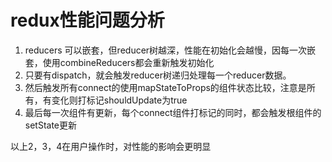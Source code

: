 # redux性能问题分析
1. reducers 可以嵌套，但reducer树越深，性能在初始化会越慢，因每一次嵌套，使用combineReducers都会重新触发初始化
2. 只要有dispatch，就会触发reducer树递归处理每一个reducer数据。
3. 然后触发所有connect的使用mapStateToProps的组件状态比较，注意是所有，有变化则打标记shouldUpdate为true
4. 最后每一次组件有更新，每个connect组件打标记的同时，都会触发根组件的setState更新

以上2，3，4在用户操作时，对性能的影响会更明显

